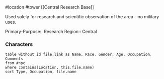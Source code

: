  #location #tower [[Central Research Base]]

Used solely for research and scientific observation of the area - no military uses.

Primary-Purpose:: Research
Region:: Central

### Characters
```dataview
table without id file.link as Name, Race, Gender, Age, Occupation, Comments
from #npc
where contains(Location, this.file.name)
sort Type, Occupation, file.name
```

